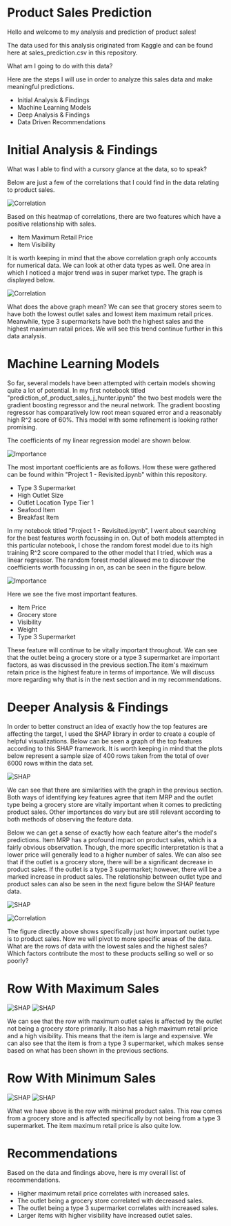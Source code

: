 # Product Sales Prediction

Hello and welcome to my analysis and prediction of product sales!

The data used for this analysis originated from Kaggle and can be found here at sales_prediction.csv in this repository. 

What am I going to do with this data?

Here are the steps I will use in order to analyze this sales data and make meaningful predictions.
* Initial Analysis & Findings
* Machine Learning Models
* Deep Analysis & Findings
* Data Driven Recommendations

# Initial Analysis & Findings

What was I able to find with a cursory glance at the data, so to speak?

Below are just a few of the correlations that I could find in the data relating to product sales. 

![Correlation](images/product_sales_corr.png)

Based on this heatmap of correlations, there are two features which have a positive relationship with sales. 
* Item Maximum Retail Price
* Item Visibility

It is worth keeping in mind that the above correlation graph only accounts for numerical data. We can look at other data types as well. One area in which I noticed a major trend was in super market type. The graph is displayed below. 

![Correlation](images/sales_mrp_type.png)

What does the above graph mean? We can see that grocery stores seem to have both the lowest outlet sales and lowest item maximum retail prices. Meanwhile, type 3 supermarkets have both the highest sales and the highest maximum ratail prices. We will see this trend continue further in this data analysis. 

# Machine Learning Models 

So far, several models have been attempted with certain models showing quite a lot of potential. In my first notebook titled "prediction_of_product_sales_j_hunter.ipynb" the two best models were the gradient boosting regressor and the neural network. The gradient boosting regressor has comparatively low root mean squared error and a reasonably high R^2 score of 60%. This model with some refinement is looking rather promising. 

The coefficients of my linear regression model are shown below.

![Importance](images/linreg_coef.png)

The most important coefficients are as follows. How these were gathered can be found within "Project 1 - Revisited.ipynb" within this repository.
* Type 3 Supermarket
* High Outlet Size
* Outlet Location Type Tier 1
* Seafood Item
* Breakfast Item

In my notebook titled "Project 1 - Revisited.ipynb", I went about searching for the best features worth focussing in on. Out of both models attempted in this particular notebook, I chose the random forest model due to its high training R^2 score compared to the other model that I tried, which was a linear regressor. The random forest model allowed me to discover the coefficients worth focussing in on, as can be seen in the figure below.

![Importance](images/rf_importance.png)

Here we see the five most important features. 
* Item Price
* Grocery store
* Visibility
* Weight
* Type 3 Supermarket

These feature will continue to be vitally important throughout. We can see that the outlet being a grocery store or a type 3 supermarket are important factors, as was discussed in the previous section.The item's maximum retain price is the highest feature in terms of importance. We will discuss more regarding why that is in the next section and in my recommendations. 

# Deeper Analysis & Findings 

In order to better construct an idea of exactly how the top features are affecting the target, I used the SHAP library in order to create a couple of helpful visualizations. Below can be seen a graph of the top features according to this SHAP framework. It is worth keeping in mind that the plots below represent a sample size of 400 rows taken from the total of over 6000 rows within the data set.

![SHAP](images/shap_bar.png)

We can see that there are similarities with the graph in the previous section. Both ways of identifying key features agree that item MRP and the outlet type being a grocery store are vitally important when it comes to predicting product sales. Other importances do vary but are still relevant according to both methods of observing the feature data.

Below we can get a sense of exactly how each feature alter's the model's predictions. Item MRP has a profound impact on product sales, which is a fairly obvious observation. Though, the more specific interpretation is that a lower price will generally lead to a higher number of sales. We can also see that if the outlet is a grocery store, there will be a significant decrease in product sales. If the outlet is a type 3 supermarket; however, there will be a marked increase in product sales. The relationship between outlet type and product sales can also be seen in the next figure below the SHAP feature data.

![SHAP](images/shap_dot.png)

![Correlation](images/sales_by_outlet_type.png)

The figure directly above shows specifically just how important outlet type is to product sales. Now we will pivot to more specific areas of the data. What are the rows of data with the lowest sales and the highest sales? Which factors contribute the most to these products selling so well or so poorly?

# Row With Maximum Sales

![SHAP](images/max_outlet_sales_force_mat.png)
![SHAP](images/max_outlet_sales_lime.png)

We can see that the row with maximum outlet sales is affected by the outlet not being a grocery store primarily. It also has a high maximum retail price and a high visibility. This means that the item is large and expensive. We can also see that the item is from a type 3 supermarket, which makes sense based on what has been shown in the previous sections.

# Row With Minimum Sales

![SHAP](images/max_item_mrp_force_mat.png)
![SHAP](images/min_outlet_sales_lime.png)

What we have above is the row with minimal product sales. This row comes from a grocery store and is affected specifically by not being from a type 3 supermarket. The item maximum retail price is also quite low.

# Recommendations

Based on the data and findings above, here is my overall list of recommendations.
* Higher maximum retail price correlates with increased sales.
* The outlet being a grocery store correlated with decreased sales.
* The outlet being a type 3 supermarket correlates with increased sales.
* Larger items with higher visibility have increased outlet sales.
